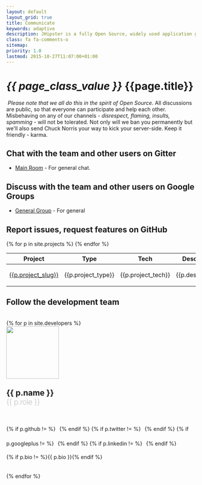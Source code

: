 ```yaml
---
layout: default
layout_grid: true
title: Communicate
keywords: adaptive
description: JHipster is a fully Open Source, widely used application generator. It leverages cool technologies like Spring Boot, AngularJS and Yeoman to give you a high level of productivity and quality.
class: fa fa-comments-o
sitemap:
priority: 1.0
lastmod: 2015-10-27T11:07:00+01:00
---
```


<h1><i class="{{ page.class }}" style="width: 55px;">{{ page_class_value }}</i> {{page.title}}</h1>

<i class="fa fa-exclamation-triangle" style="padding-left: 4px;width: 25px;color: orange;"></i><i>Please note that we all do this in the spirit of Open Source.</i> All discussions are public, so that everyone can participate and help each other. Misbehaving on any of our channels -  _disrespect, flaming, insults, spamming_ - will not be tolerated. Not only will we ban you permanently but we'll also send Chuck Norris your way to kick your server-side. Keep it friendly - karma.

## Chat with the team and other users on Gitter

* [Main Room](https://gitter.im/AdaptiveMe/AdaptiveMe.github.io) - For general chat.

## Discuss with the team and other users on Google Groups

* [General Group](https://groups.google.com/forum/#!forum/adaptive-general) - For general

## Report issues, request features on GitHub

<div class="table-responsive">
    <table id="projects" class="table table-striped">
        <thead>
        <tr>
            <th>Project</th>
            <th>Type</th>
            <th>Tech</th>
            <th>Description</th>
        </tr>
        </thead>
        <tbody>
        {% for p in site.projects %}
        <tr>
            <td><a href="https://github.com/AdaptiveMe/{{p.project_slug}}/issues" target="project_{{p.project_slug}}">{{p.project_slug}}</a></td>
            <td>{{p.project_type}}</td>
            <td>{{p.project_tech}}</td>
            <td><p>{{p.description}}</p></td>
        </tr>
        {% endfor %}
        </tbody>
    </table>
</div>

## Follow the development team


<br/>
<div class="row">
    {% for p in site.developers %}
    <div class="col-md-3 text-center" style="padding-bottom: 20px;">
        <img class="img-rounded" src="{{p.avatar}}" width="140" height="140">
        <h2 style="padding-bottom: 0px; padding-top: 25px; margin: 0;">{{ p.name }}</h2>
        <p style="letter-spacing: -0.5px;font-weight: 200;color: darkgray; font-size: 20px; padding-bottom: 20px; padding-top: 0px; margin: 0;">{{ p.role }}</p>
        <p>
            {% if p.github !=  %}<a href="https://github.com/{{ p.github }}"><i class="fa fa-github-square" style="padding-right: 5px;padding-left:5px;font-size: 32px;color:#333333"></i></a>{% endif %}
            {% if p.twitter !=  %}<a href="https://twitter.com/{{ p.twitter }}"><i class="fa fa-twitter-square" style="padding-right: 5px;padding-left:5px;font-size: 32px;color:#55acee"></i></a>{% endif %}
            {% if p.googleplus !=  %}<a href="{{ p.googleplus}}"><i class="fa fa-google-plus-square" style="padding-right: 5px;padding-left:5px;font-size: 32px;color:#dc4e41"></i></a>{% endif %}
            {% if p.linkedin !=  %}<a href="{{ p.linkedin}}"><i class="fa fa-linkedin-square" style="padding-right: 5px;padding-left:5px;font-size: 32px;color:#0077b5"></i></a>{% endif %}
        </p>
        <p>
            {% if p.bio !=  %}{{ p.bio }}{% endif %}
        </p>
    </div>
    {% endfor %}
</div>
